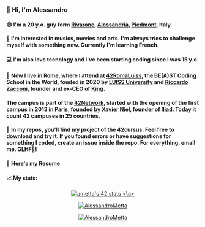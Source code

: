 <!--- ![Enigma image](170712045212-03-german-enigma-machine-auction-exlarge-169-krUG-U11003607069681gFD-1024x576@LaStampa.it.jpg) -->

### 👋 Hi, I'm Alessandro

#### 😄 I'm a 20 y.o. guy form [Rivarone](https://en.wikipedia.org/wiki/Rivarone), [Alessandria](https://en.wikipedia.org/wiki/Alessandria), [Piedmont](https://en.wikipedia.org/wiki/Piedmont), Italy.

#### 🤔 I'm interested in musics, movies and arts. I'm always tries to challenge myself with something new. Currently I'm learning French.

#### 💻 I'm also love tecnology and I've been starting coding since I was 15 y.o.

#### 📍 Now I live in Rome, where I attend at [42RomaLuiss](https://42roma.it/), the BE(A)ST Coding School in the World, fouded in 2020 by [LUISS University](https://en.wikipedia.org/wiki/Libera_Universit%C3%A0_Internazionale_degli_Studi_Sociali_Guido_Carli) and [Riccardo Zacconi](https://en.wikipedia.org/wiki/Riccardo_Zacconi), founder and ex-CEO of [King](https://en.wikipedia.org/wiki/King_(company)). 

#### The campus is part of the [42Network](https://42.fr/en/network-42/), started with the opening of the first campus in 2013 in [Paris](https://en.wikipedia.org/wiki/42_(school)), founded by [Xavier Niel](https://en.wikipedia.org/wiki/Xavier_Niel), founder of [Iliad](https://en.wikipedia.org/wiki/Iliad_(company)). Today it count 42 campuses in 25 countries.

#### 📂 In my repos, you'll find my project of the 42cursus. Feel free to download and try it. If you found errors or have suggestions for something I coded, create an issue inside the repo. For everything, email me. GLHF👾!

<!-- I'm also working on [my Italian 42Docs site](https://ametta42.github.io/42Docs_IT/) -->
#### 📝 Here's my [Resume](https://github.com/AlessandroMetta/AlessandroMetta/blob/main/CV.pdf)

#### 📈 My stats:
<p align=center width=auto>
	<a href="https://github.com/JaeSeoKim/badge42">
		<img src="https://badge42.vercel.app/api/v2/cl2rnoexq001609juu65lu7i3/stats?cursusId=21&coalitionId=126" alt="ametta's 42 stats" />
	<\a>
</p>
<p align=center width=auto>
	<img width=auto src="https://github-readme-stats.vercel.app/api?username=AlessandroMetta&show_icons=true&count_private=true" alt="AlessandroMetta" />
</p>
<p align=center width=auto>
	<img width=auto src="https://github-readme-stats-olive-nine.vercel.app/api/top-langs/?username=AlessandroMetta&layout=compact" alt="AlessandroMetta" />
</p>
